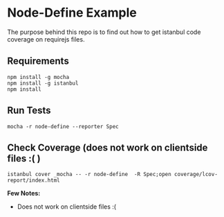 # Node-Define Example

The purpose behind this repo is to find out how to get istanbul code coverage on requirejs files.

## Requirements

```
npm install -g mocha
npm install -g istanbul
npm install
```

## Run Tests

```
mocha -r node-define --reporter Spec
```

## Check Coverage (does not work on clientside files :( )

```
istanbul cover _mocha -- -r node-define  -R Spec;open coverage/lcov-report/index.html
```

**Few Notes:**
* Does not work on clientside files :(
